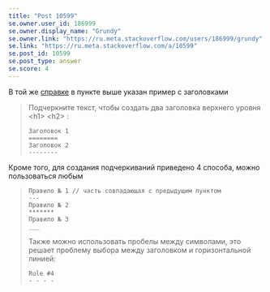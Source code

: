 ```yaml
---
title: "Post 10599"
se.owner.user_id: 186999
se.owner.display_name: "Grundy"
se.owner.link: "https://ru.meta.stackoverflow.com/users/186999/grundy"
se.link: "https://ru.meta.stackoverflow.com/a/10599"
se.post_id: 10599
se.post_type: answer
se.score: 4
---
```

<p>В той же <a href="https://ru.stackoverflow.com/editing-help#headers">справке</a> в пункте выше указан пример с заголовками</p>
<blockquote>
<p>Подчеркните текст, чтобы создать два заголовка верхнего уровня &lt;h1&gt; &lt;h2&gt; :</p>
<pre><code>Заголовок 1
========
Заголовок 2
--------
</code></pre>
</blockquote>
<p>Кроме того, для создания подчеркиваний приведено 4 способа, можно пользоваться любым</p>
<blockquote>
<pre><code>Правило № 1 // часть совпадающая с предыдущим пунктом
---
Правило № 2
*******
Правило № 3
___
</code></pre>
<p>Также можно использовать пробелы между символами, это решает проблему выбора между заголовком и горизонтальной линией:</p>
<pre><code>Rule #4   
- - - -
</code></pre>
</blockquote>
